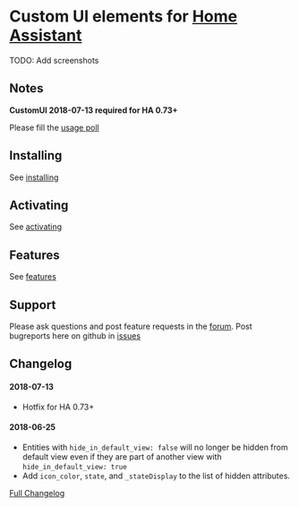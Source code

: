 # Custom UI elements for [Home Assistant](https://home-assistant.io)

TODO: Add screenshots

## Notes

**CustomUI 2018-07-13 required for HA 0.73+**

Please fill the [usage poll](https://docs.google.com/forms/d/e/1FAIpQLSdjgb4iu5aDyvFB6ch9KJpRn25I0wLL7NLyTIhcWCzU3KM1-w/viewform?usp=send_form)

## Installing
See [installing](docs/installing.md)

## Activating
See [activating](docs/activating.md)

## Features
See [features](docs/features.md)

## Support
Please ask questions and post feature requests in the [forum](https://community.home-assistant.io/t/customui-discussion-thread/48694). Post bugreports here on github in [issues](https://github.com/andrey-git/home-assistant-custom-ui/issues/)

## Changelog

#### 2018-07-13
*   Hotfix for HA 0.73+


#### 2018-06-25
*   Entities with `hide_in_default_view: false` will no longer be hidden from
    default view even if they are part of another view with
    `hide_in_default_view: true`
*   Add `icon_color`, `state`, and `_stateDisplay` to the list of hidden attributes.

[Full Changelog](CHANGELOG.md)
